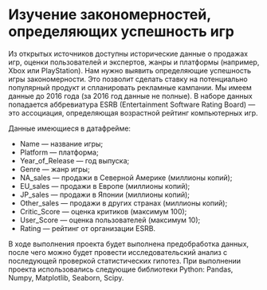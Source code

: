 # Изучение закономерностей, определяющих успешность игр

Из открытых источников доступны исторические данные о продажах игр, оценки пользователей и экспертов, жанры и платформы (например, Xbox или PlayStation). Нам нужно выявить определяющие успешность игры закономерности. 
Это позволит сделать ставку на потенциально популярный продукт и спланировать рекламные кампании. 
Мы имеем данные до 2016 года (за 2016 год данные не полные). В наборе данных попадается аббревиатура ESRB (Entertainment Software Rating Board) — это ассоциация, определяющая возрастной рейтинг компьютерных игр. 

Данные имеющиеся в датафрейме:
* Name — название игры;
* Platform — платформа;
* Year_of_Release — год выпуска;
* Genre — жанр игры;
* NA_sales — продажи в Северной Америке (миллионы копий);
* EU_sales — продажи в Европе (миллионы копий);
* JP_sales — продажи в Японии (миллионы копий);
* Other_sales — продажи в других странах (миллионы копий);
* Critic_Score — оценка критиков (максимум 100);
* User_Score — оценка пользователей (максимум 10);
* Rating — рейтинг от организации ESRB.

В ходе выполнения проекта будет выполнена предобработка данных, после чего можно будет провести исследовательский анализ с последующей проверкой статистических гипотез.
При выполнении проекта использовались следующие библиотеки Python: Pandas, Numpy, Matplotlib, Seaborn, Scipy.
